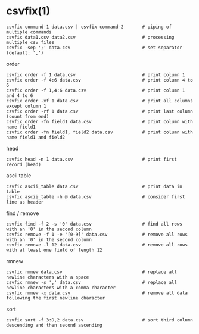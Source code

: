 
# csvfix(1)

    csvfix command-1 data.csv | csvfix command-2       # piping of multiple commands
    csvfix data1.csv data2.csv                         # processing multiple csv files
    csvfix -sep ';' data.csv                           # set separator (default: ',')

  order

    csvfix order -f 1 data.csv                         # print column 1
    csvfix order -f 4:6 data.csv                       # print column 4 to 6
    csvfix order -f 1,4:6 data.csv                     # print column 1 and 4 to 6
    csvfix order -xf 1 data.csv                        # print all columns except column 1
    csvfix order -rf 1 data.csv                        # print last column (count from end)
    csvfix order -fn field1 data.csv                   # print column with name field1
    csvfix order -fn field1, field2 data.csv           # print column with name field1 and field2

  head

    csvfix head -n 1 data.csv                          # print first record (head)

  ascii table

    csvfix ascii_table data.csv                        # print data in table
    csvfix ascii_table -h @ data.csv                   # consider first line as header

  find / remove

    csvfix find -f 2 -s '0' data.csv                   # find all rows with an '0' in the second column
    csvfix remove -f 1 -e '[0-9]' data.csv             # remove all rows with an '0' in the second column
    csvfix remove -l 12 data.csv                       # remove all rows with at least one field of length 12

  rmnew

    csvfix rmnew data.csv                              # replace all newline characters with a space
    csvfix rmnew -s ',' data.csv                       # replace all newline characters with a comma character
    csvfix rmnew -x data.csv                           # remove all data following the first newline character

  sort

    csvfix sort -f 3:D,2 data.csv                      # sort third column descending and then second ascending
